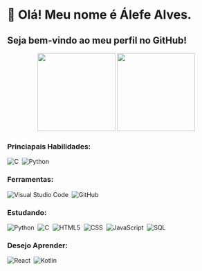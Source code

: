 # 👋 Olá! Meu nome é Álefe Alves.
## Seja bem-vindo ao meu perfil no GitHub!

<div align="center">
  <img loading="lazy" height="180em" src="https://github-readme-stats.vercel.app/api?username=AlefeAlvesC&theme=vue-dark&show_icons=true&hide_border=true&count_private=true"/>
  <img loading="lazy" height="180em" src="https://github-readme-stats.vercel.app/api/top-langs/?username=AlefeAlvesC&theme=vue-dark&show_icons=true&hide_border=true&layout=compact"/>
</div>

### Princiapais Habilidades:  
![C](https://img.shields.io/badge/-c-0D1117?style=for-the-badge&logo=c&labelColor=0D1117&textColor=0D1117)&nbsp;
![Python](https://img.shields.io/badge/-python-0D1117?style=for-the-badge&logo=python&logoColor=1572B6&labelColor=0D1117)&nbsp;

### Ferramentas:
![Visual Studio Code](https://img.shields.io/badge/-Visual%20Studio%20Code-0D1117?style=for-the-badge&logo=visual-studio-code&logoColor=007ACC&labelColor=0D1117)&nbsp;
![GitHub](https://img.shields.io/badge/-GitHub-0D1117?style=for-the-badge&logo=github&labelColor=0D1117)&nbsp;
                  
### Estudando:
![Python](https://img.shields.io/badge/-Python-0D1117?style=for-the-badge&logo=Python&labelColor=0D1117&textColor=0D1117)&nbsp;
![C](https://img.shields.io/badge/-c-0D1117?style=for-the-badge&logo=c&labelColor=0D1117&textColor=0D1117)&nbsp;
![HTML5](https://img.shields.io/badge/-HTML5-0D1117?style=for-the-badge&logo=HTML5&logoColor=1572B6&labelColor=0D1117)&nbsp;
![CSS](https://img.shields.io/badge/-CSS-0D1117?style=for-the-badge&logo=CSS3&logoColor=1572B6&labelColor=0D1117)&nbsp;
![JavaScript](https://img.shields.io/badge/-JavaScript-0D1117?style=for-the-badge&logo=javascript&labelColor=0D1117&textColor=0D1117)&nbsp;
![SQL](https://img.shields.io/badge/-SQL-0D1117?style=for-the-badge&logo=mysql&labelColor=0D1117&textColor=0D1117)&nbsp;

### Desejo Aprender:
![React](https://img.shields.io/badge/-ReactJs-0D1117?logo=react&style=for-the-badge&labelColor=0D1117&textColor=0D1117)&nbsp;
![Kotlin](https://img.shields.io/badge/-Kotlin-0D1117?logo=kotlin&style=for-the-badge&labelColor=0D1117&textColor=0D1117)&nbsp;
<!--## Hi there 👋

**AlefeAlvesC/AlefeAlvesC** is a ✨ _special_ ✨ repository because its `README.md` (this file) appears on your GitHub profile.

Here are some ideas to get you started:

- 🔭 I’m currently working on ...
- 🌱 I’m currently learning ...
- 👯 I’m looking to collaborate on ...
- 🤔 I’m looking for help with ...
- 💬 Ask me about ...
- 📫 How to reach me: ...
- 😄 Pronouns: ...
- ⚡ Fun fact: ...
-->
